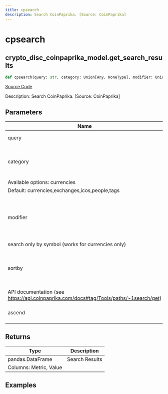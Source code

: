 ```yaml
---
title: cpsearch
description: Search CoinPaprika. [Source: CoinPaprika]
---
```

# cpsearch

## crypto_disc_coinpaprika_model.get_search_results

```python
def cpsearch(query: str, category: Union[Any, NoneType], modifier: Union[Any, NoneType], sortby: str, ascend: bool) -> DataFrame:
```
[Source Code](https://github.com/OpenBB-finance/OpenBBTerminal/tree/main/openbb_terminal/cryptocurrency/discovery/coinpaprika_model.py#L26)

Description: Search CoinPaprika. [Source: CoinPaprika]

## Parameters

| Name | Type | Description | Default | Optional |
| ---- | ---- | ----------- | ------- | -------- |
| query | str | phrase for search | None | False |
| category | Optional[Any] | one or more categories (comma separated) to search.
Available options: currencies|exchanges|icos|people|tags
Default: currencies,exchanges,icos,people,tags | currencies | False |
| modifier | Optional[Any] | set modifier for search results. Available options: symbol_search -
search only by symbol (works for currencies only) | None | False |
| sortby | str | Key to sort data. The table can be sorted by every of its columns. Refer to
API documentation (see https://api.coinpaprika.com/docs#tag/Tools/paths/~1search/get) | None | False |
| ascend | bool | Flag to sort data descending | None | False |

## Returns

| Type | Description |
| ---- | ----------- |
| pandas.DataFrame | Search Results
Columns: Metric, Value |

## Examples

